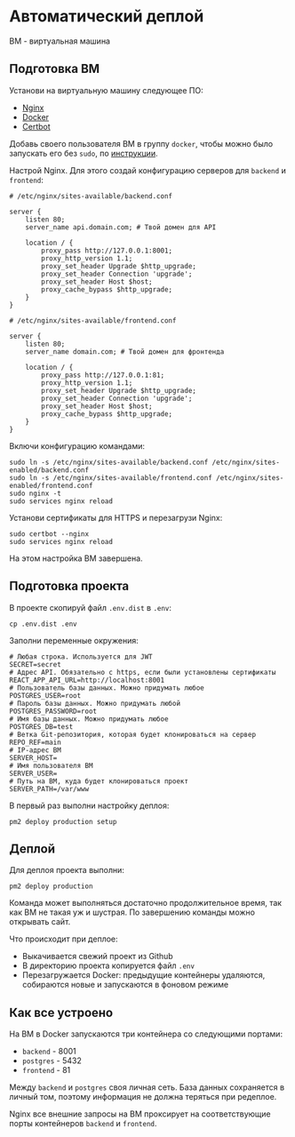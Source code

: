 # Автоматический деплой

ВМ - виртуальная машина

## Подготовка ВМ

Установи на виртуальную машину следующее ПО:

- [Nginx](https://www.nginx.com/resources/wiki/start/topics/tutorials/install/#official-debian-ubuntu-packages)
- [Docker](https://docs.docker.com/engine/install/ubuntu/)
- [Certbot](https://certbot.eff.org/)

Добавь своего пользователя ВМ в группу `docker`, чтобы можно было запускать его без `sudo`, по [инструкции](https://docs.docker.com/engine/install/linux-postinstall/).

Настрой Nginx. Для этого создай конфигурацию серверов для `backend` и `frontend`:

```apacheconf
# /etc/nginx/sites-available/backend.conf

server {
    listen 80;
    server_name api.domain.com; # Твой домен для API

    location / {
        proxy_pass http://127.0.0.1:8001;
        proxy_http_version 1.1;
        proxy_set_header Upgrade $http_upgrade;
        proxy_set_header Connection 'upgrade';
        proxy_set_header Host $host;
        proxy_cache_bypass $http_upgrade;
    }
}
```

```apacheconf
# /etc/nginx/sites-available/frontend.conf

server {
    listen 80;
    server_name domain.com; # Твой домен для фронтенда

    location / {
        proxy_pass http://127.0.0.1:81;
        proxy_http_version 1.1;
        proxy_set_header Upgrade $http_upgrade;
        proxy_set_header Connection 'upgrade';
        proxy_set_header Host $host;
        proxy_cache_bypass $http_upgrade;
    }
}
```

Включи конфигурацию командами:

```shell
sudo ln -s /etc/nginx/sites-available/backend.conf /etc/nginx/sites-enabled/backend.conf
sudo ln -s /etc/nginx/sites-available/frontend.conf /etc/nginx/sites-enabled/frontend.conf
sudo nginx -t
sudo services nginx reload
```

Установи сертификаты для HTTPS и перезагрузи Nginx:

```shell
sudo certbot --nginx
sudo services nginx reload
```

На этом настройка ВМ завершена.

## Подготовка проекта

В проекте скопируй файл `.env.dist` в `.env`:

```shell
cp .env.dist .env
```

Заполни переменные окружения:

```dotenv
# Любая строка. Используется для JWT
SECRET=secret
# Адрес API. Обязательно с https, если были установлены сертификаты
REACT_APP_API_URL=http://localhost:8001
# Пользователь базы данных. Можно придумать любое
POSTGRES_USER=root
# Пароль базы данных. Можно придумать любой
POSTGRES_PASSWORD=root
# Имя базы данных. Можно придумать любое
POSTGRES_DB=test
# Ветка Git-репозитория, которая будет клонироваться на сервер
REPO_REF=main
# IP-адрес ВМ
SERVER_HOST=
# Имя пользователя ВМ
SERVER_USER=
# Путь на ВМ, куда будет клонироваться проект
SERVER_PATH=/var/www
```

В первый раз выполни настройку деплоя:

```shell
pm2 deploy production setup
```

## Деплой

Для деплоя проекта выполни:

```shell
pm2 deploy production
```

Команда может выполняться достаточно продолжительное время, так как ВМ не такая уж и шустрая. По завершению команды можно открывать сайт.

Что происходит при деплое:

- Выкачивается свежий проект из Github
- В директорию проекта копируется файл `.env`
- Перезагружается Docker: предыдущие контейнеры удаляются, собираются новые и запускаются в фоновом режиме

## Как все устроено

На ВМ в Docker запускаются три контейнера со следующими портами:

- `backend` - 8001
- `postgres` - 5432
- `frontend` - 81

Между `backend` и `postgres` своя личная сеть. База данных сохраняется в личный том, поэтому информация не должна теряться при редеплое.

Nginx все внешние запросы на ВМ проксирует на соответствующие порты контейнеров `backend` и `frontend`.
